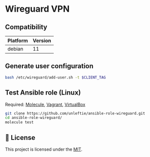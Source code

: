 # Wireguard VPN

## Compatibility

| Platform | Version |
| -------- | ------- |
| debian   | 11      |

## Generate user configuration

```sh
bash /etc/wireguard/add-user.sh -t $CLIENT_TAG
```

## Test Ansible role (Linux)

Required:
[Molecule](https://molecule.readthedocs.io/en/latest/installation.html),
[Vagrant](https://www.vagrantup.com/downloads),
[VirtualBox](https://www.virtualbox.org/wiki/Downloads)

```sh
git clone https://github.com/unleftie/ansible-role-wireguard.git
cd ansible-role-wireguard/
molecule test
```

## 📝 License

This project is licensed under the [MIT](LICENSE.md).
